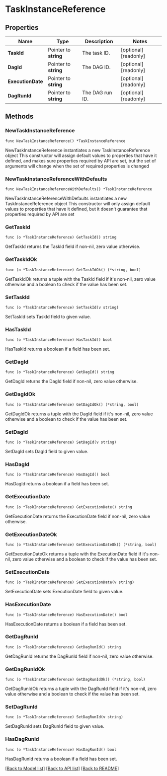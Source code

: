 # TaskInstanceReference

## Properties

Name | Type | Description | Notes
------------ | ------------- | ------------- | -------------
**TaskId** | Pointer to **string** | The task ID. | [optional] [readonly] 
**DagId** | Pointer to **string** | The DAG ID. | [optional] [readonly] 
**ExecutionDate** | Pointer to **string** |  | [optional] [readonly] 
**DagRunId** | Pointer to **string** | The DAG run ID. | [optional] [readonly] 

## Methods

### NewTaskInstanceReference

`func NewTaskInstanceReference() *TaskInstanceReference`

NewTaskInstanceReference instantiates a new TaskInstanceReference object
This constructor will assign default values to properties that have it defined,
and makes sure properties required by API are set, but the set of arguments
will change when the set of required properties is changed

### NewTaskInstanceReferenceWithDefaults

`func NewTaskInstanceReferenceWithDefaults() *TaskInstanceReference`

NewTaskInstanceReferenceWithDefaults instantiates a new TaskInstanceReference object
This constructor will only assign default values to properties that have it defined,
but it doesn't guarantee that properties required by API are set

### GetTaskId

`func (o *TaskInstanceReference) GetTaskId() string`

GetTaskId returns the TaskId field if non-nil, zero value otherwise.

### GetTaskIdOk

`func (o *TaskInstanceReference) GetTaskIdOk() (*string, bool)`

GetTaskIdOk returns a tuple with the TaskId field if it's non-nil, zero value otherwise
and a boolean to check if the value has been set.

### SetTaskId

`func (o *TaskInstanceReference) SetTaskId(v string)`

SetTaskId sets TaskId field to given value.

### HasTaskId

`func (o *TaskInstanceReference) HasTaskId() bool`

HasTaskId returns a boolean if a field has been set.

### GetDagId

`func (o *TaskInstanceReference) GetDagId() string`

GetDagId returns the DagId field if non-nil, zero value otherwise.

### GetDagIdOk

`func (o *TaskInstanceReference) GetDagIdOk() (*string, bool)`

GetDagIdOk returns a tuple with the DagId field if it's non-nil, zero value otherwise
and a boolean to check if the value has been set.

### SetDagId

`func (o *TaskInstanceReference) SetDagId(v string)`

SetDagId sets DagId field to given value.

### HasDagId

`func (o *TaskInstanceReference) HasDagId() bool`

HasDagId returns a boolean if a field has been set.

### GetExecutionDate

`func (o *TaskInstanceReference) GetExecutionDate() string`

GetExecutionDate returns the ExecutionDate field if non-nil, zero value otherwise.

### GetExecutionDateOk

`func (o *TaskInstanceReference) GetExecutionDateOk() (*string, bool)`

GetExecutionDateOk returns a tuple with the ExecutionDate field if it's non-nil, zero value otherwise
and a boolean to check if the value has been set.

### SetExecutionDate

`func (o *TaskInstanceReference) SetExecutionDate(v string)`

SetExecutionDate sets ExecutionDate field to given value.

### HasExecutionDate

`func (o *TaskInstanceReference) HasExecutionDate() bool`

HasExecutionDate returns a boolean if a field has been set.

### GetDagRunId

`func (o *TaskInstanceReference) GetDagRunId() string`

GetDagRunId returns the DagRunId field if non-nil, zero value otherwise.

### GetDagRunIdOk

`func (o *TaskInstanceReference) GetDagRunIdOk() (*string, bool)`

GetDagRunIdOk returns a tuple with the DagRunId field if it's non-nil, zero value otherwise
and a boolean to check if the value has been set.

### SetDagRunId

`func (o *TaskInstanceReference) SetDagRunId(v string)`

SetDagRunId sets DagRunId field to given value.

### HasDagRunId

`func (o *TaskInstanceReference) HasDagRunId() bool`

HasDagRunId returns a boolean if a field has been set.


[[Back to Model list]](../README.md#documentation-for-models) [[Back to API list]](../README.md#documentation-for-api-endpoints) [[Back to README]](../README.md)


